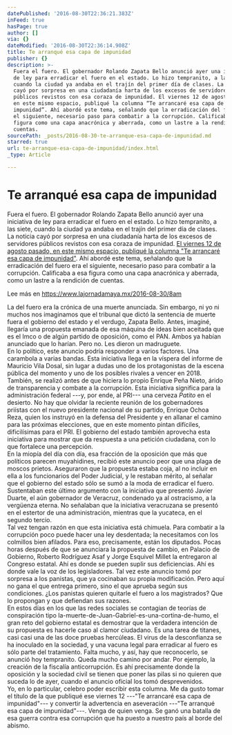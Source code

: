 ```yaml
---
datePublished: '2016-08-30T22:36:21.383Z'
inFeed: true
hasPage: true
author: []
via: {}
dateModified: '2016-08-30T22:36:14.908Z'
title: Te arranqué esa capa de impunidad
publisher: {}
description: >-
  Fuera el fuero. El gobernador Rolando Zapata Bello anunció ayer una iniciativa
  de ley para erradicar el fuero en el estado. Lo hizo tempranito, a las siete,
  cuando la ciudad ya andaba en el trajín del primer día de clases. La noticia
  cayó por sorpresa en una ciudadanía harta de los excesos de servidores
  públicos revistos con esa coraza de impunidad. El viernes 12 de agosto pasado,
  en este mismo espacio, publiqué la columna “Te arrancaré esa capa de
  impunidad”. Ahí abordé este tema, señalando que la erradicación del fuero era
  el siguiente, necesario paso para combatir a la corrupción. Calificaba a esa
  figura como una capa anacrónica y aberrada, como un lastre a la rendición de
  cuentas.
sourcePath: _posts/2016-08-30-te-arranque-esa-capa-de-impunidad.md
starred: true
url: te-arranque-esa-capa-de-impunidad/index.html
_type: Article

---
```

# Te arranqué esa capa de impunidad

Fuera el fuero. El gobernador Rolando Zapata Bello anunció ayer una iniciativa de ley para erradicar el fuero en el estado. Lo hizo tempranito, a las siete, cuando la ciudad ya andaba en el trajín del primer día de clases. La noticia cayó por sorpresa en una ciudadanía harta de los excesos de servidores públicos revistos con esa coraza de impunidad. [El viernes 12 de agosto pasado, en este mismo espacio, publiqué la columna "Te arrancaré esa capa de impunidad"][0]. Ahí abordé este tema, señalando que la erradicación del fuero era el siguiente, necesario paso para combatir a la corrupción. Calificaba a esa figura como una capa anacrónica y aberrada, como un lastre a la rendición de cuentas.

Lee más en https://www.lajornadamaya.mx/2016-08-30/8am

La del fuero era la crónica de una muerte anunciada. Sin embargo, ni yo ni muchos nos imaginamos que el tribunal que dictó la sentencia de muerte fuera el gobierno del estado y el verdugo, Zapata Bello. Antes, imaginé, llegaría una propuesta emanada de esa máquina de ideas bien aceitada que es el Imco o de algún partido de oposición, como el PAN. Ambos ya habían anunciado que lo harían. Pero no. Les dieron un madruguete.  
En lo político, este anuncio podría responder a varios factores. Una carambola a varias bandas. Esta iniciativa llega en la víspera del informe de Mauricio Vila Dosal, sin lugar a dudas uno de los protagonistas de la escena pública del momento y uno de los posibles rivales a vencer en 2018\.  
También, se realizó antes de que hiciera lo propio Enrique Peña Nieto, árido de transparencia y combate a la corrupción. Esta iniciativa significa para la administración federal ---y, por ende, al PRI--- una cerveza _Patito_ en el desierto. No hay que olvidar la reciente reunión de los gobernadores priístas con el nuevo presidente nacional de su partido, Enrique Ochoa Reza, quien los instruyó en la defensa del Presidente y en allanar el camino para las próximas elecciones, que en este momento pintan difíciles, dificilísimas para el PRI. El gobierno del estado también aprovecha esta iniciativa para mostrar que da respuesta a una petición ciudadana, con lo que fortalece una percepción.  
En la miopía del día con día, esa fracción de la oposición que más que políticos parecen muyahidines, recibió este anuncio peor que una plaga de moscos prietos. Aseguraron que la propuesta estaba coja, al no incluir en ella a los funcionarios del Poder Judicial, y le restaban mérito, al señalar que el gobierno del estado sólo se sumó a la moda de erradicar el fuero. Sustentaban este último argumento con la iniciativa que presentó Javier Duarte, el aún gobernador de Veracruz, condenado ya al ostracismo, a la vergüenza eterna. No señalaban que la iniciativa veracruzana se presentó en el estertor de una administración, mientras que la yucateca, en el segundo tercio.   
Tal vez tengan razón en que esta iniciativa está chimuela. Para combatir a la corrupción poco puede hacer una ley desdentada; la necesitamos con los colmillos bien afilados. Para eso, precisamente, están los diputados. Pocas horas después de que se anunciara la propuesta de cambio, en Palacio de Gobierno, Roberto Rodríguez Asaf y Jorge Esquivel Millet la entregaron al Congreso estatal. Ahí es donde se pueden suplir sus deficiencias. Ahí es donde vale la voz de los legisladores. Tal vez este anuncio tomó por sorpresa a los panistas, que ya cocinaban su propia modificación. Pero aquí no gana el que entrega primero, sino el que aprueba según sus condiciones. ¿Los panistas quieren quitarle el fuero a los magistrados? Que lo propongan y que defiendan sus razones.  
En estos días en los que las redes sociales se contagian de teorías de conspiración tipo la-muerte-de-Juan-Gabriel-es-una-cortina-de-humo, el gran reto del gobierno estatal es demostrar que la verdadera intención de su propuesta es hacerle caso al clamor ciudadano. Es una tarea de titanes, casi casi una de las doce pruebas hercúleas. El virus de la desconfianza se ha inoculado en la sociedad, y una vacuna legal para erradicar al fuero es sólo parte del tratamiento. Falta mucho, y así, hay que reconocerlo, se anunció hoy tempranito. Queda mucho camino por andar. Por ejemplo, la creación de la fiscalía anticorrupción. Es ahí precisamente donde la oposición y la sociedad civil se tienen que poner las pilas si no quieren que suceda lo de ayer, cuando el anuncio oficial los tomó desprevenidos.  
Yo, en lo particular, celebro poder escribir esta columna. Me da gusto tomar el título de la que publiqué ese viernes 12 ---"Te arrancaré esa capa de impunidad"--- y convertir la advertencia en aseveración ---"Te arranqué esa capa de impunidad"---. Venga de quien venga. Se ganó una batalla de esa guerra contra esa corrupción que ha puesto a nuestro país al borde del abismo.

[0]: https://www.lajornadamaya.mx/2016-08-12/Reporte-8AM